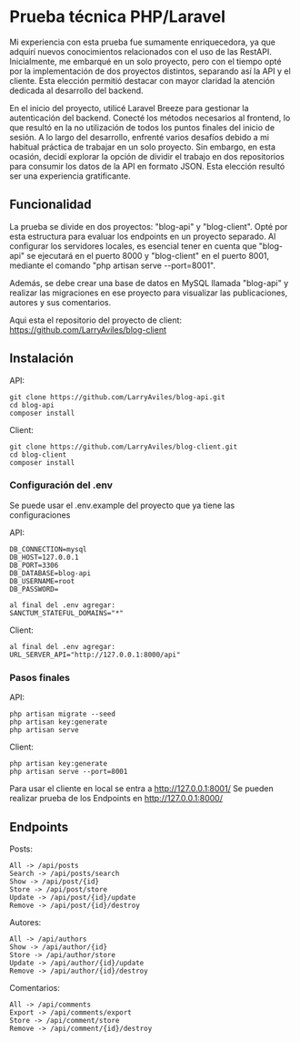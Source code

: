 # Prueba técnica PHP/Laravel

Mi experiencia con esta prueba fue sumamente enriquecedora, ya que adquirí nuevos conocimientos relacionados con el uso de las RestAPI. Inicialmente, me embarqué en un solo proyecto, pero con el tiempo opté por la implementación de dos proyectos distintos, separando así la API y el cliente. Esta elección permitió destacar con mayor claridad la atención dedicada al desarrollo del backend.

En el inicio del proyecto, utilicé Laravel Breeze para gestionar la autenticación del backend. Conecté los métodos necesarios al frontend, lo que resultó en la no utilización de todos los puntos finales del inicio de sesión. A lo largo del desarrollo, enfrenté varios desafíos debido a mi habitual práctica de trabajar en un solo proyecto. Sin embargo, en esta ocasión, decidí explorar la opción de dividir el trabajo en dos repositorios para consumir los datos de la API en formato JSON. Esta elección resultó ser una experiencia gratificante.

## Funcionalidad

La prueba se divide en dos proyectos: "blog-api" y "blog-client". Opté por esta estructura para evaluar los endpoints en un proyecto separado. Al configurar los servidores locales, es esencial tener en cuenta que "blog-api" se ejecutará en el puerto 8000 y "blog-client" en el puerto 8001, mediante el comando "php artisan serve --port=8001".

Además, se debe crear una base de datos en MySQL llamada "blog-api" y realizar las migraciones en ese proyecto para visualizar las publicaciones, autores y sus comentarios.

Aqui esta el repositorio del proyecto de client: https://github.com/LarryAviles/blog-client
## Instalación
API:
```
git clone https://github.com/LarryAviles/blog-api.git
cd blog-api
composer install
```
Client:
```
git clone https://github.com/LarryAviles/blog-client.git
cd blog-client
composer install
```

### Configuración del .env
Se puede usar el .env.example del proyecto que ya tiene las configuraciones

API:
```
DB_CONNECTION=mysql
DB_HOST=127.0.0.1
DB_PORT=3306
DB_DATABASE=blog-api
DB_USERNAME=root
DB_PASSWORD=

al final del .env agregar:
SANCTUM_STATEFUL_DOMAINS="*"
```
Client:
```
al final del .env agregar:
URL_SERVER_API="http://127.0.0.1:8000/api"
```

### Pasos finales
API:
```
php artisan migrate --seed
php artisan key:generate
php artisan serve
```
Client:
```
php artisan key:generate
php artisan serve --port=8001
```
Para usar el cliente en local se entra a http://127.0.0.1:8001/
Se pueden realizar prueba de los Endpoints en http://127.0.0.1:8000/
## Endpoints

Posts:

```
All -> /api/posts
Search -> /api/posts/search 
Show -> /api/post/{id}
Store -> /api/post/store 
Update -> /api/post/{id}/update
Remove -> /api/post/{id}/destroy
```

Autores:

```
All -> /api/authors
Show -> /api/author/{id}
Store -> /api/author/store 
Update -> /api/author/{id}/update
Remove -> /api/author/{id}/destroy
```

Comentarios:

```
All -> /api/comments
Export -> /api/comments/export
Store -> /api/comment/store 
Remove -> /api/comment/{id}/destroy
```
